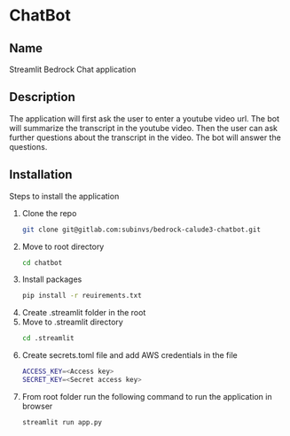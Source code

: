 # ChatBot

## Name

Streamlit Bedrock Chat application

## Description

The application will first ask the user to enter a youtube video url.
The bot will summarize the transcript in the youtube video.
Then the user can ask further questions about the transcript in the video.
The bot will answer the questions.

## Installation

Steps to install the application

1. Clone the repo
   ```sh
   git clone git@gitlab.com:subinvs/bedrock-calude3-chatbot.git
   ```
2. Move to root directory
   ```sh
   cd chatbot
   ```
3. Install packages
   ```sh
   pip install -r reuirements.txt
   ```
4. Create .streamlit folder in the root
5. Move to .streamlit directory
   ```sh
   cd .streamlit
   ```
6. Create secrets.toml file and add AWS credentials in the file
   ```sh
   ACCESS_KEY=<Access key>
   SECRET_KEY=<Secret access key>
   ```
7. From root folder run the following command to run the application in browser
   ```sh
   streamlit run app.py
   ```
